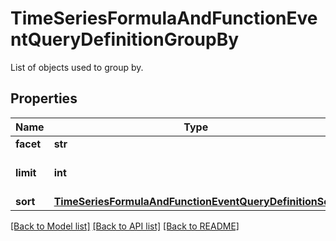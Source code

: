 # TimeSeriesFormulaAndFunctionEventQueryDefinitionGroupBy

List of objects used to group by.
## Properties
Name | Type | Description | Notes
------------ | ------------- | ------------- | -------------
**facet** | **str** | Event facet. | 
**limit** | **int** | Number of groups to return. | [optional] 
**sort** | [**TimeSeriesFormulaAndFunctionEventQueryDefinitionSort**](TimeSeriesFormulaAndFunctionEventQueryDefinitionSort.md) |  | [optional] 

[[Back to Model list]](README.md#documentation-for-models) [[Back to API list]](README.md#documentation-for-api-endpoints) [[Back to README]](README.md)


